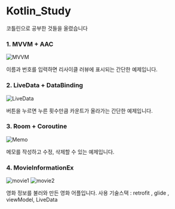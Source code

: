# Kotlin_Study
코틀린으로 공부한 것들을 올렸습니다

### 1. MVVM + AAC

![MVVM](https://user-images.githubusercontent.com/100397354/166207799-0dee2c0e-c7ae-4609-b768-b9b8e7a7e799.png)

이름과 번호를 입력하면 리사이클 러뷰에 표시되는 간단한 예제입니다.

### 2. LiveData + DataBinding

![LiveData](https://user-images.githubusercontent.com/100397354/166208298-0db849ab-4d49-4a47-97e8-45e07608bfba.png)

버튼을 누르면 누른 횟수만큼 카운트가 올라가는 간단한 예제입니다.

### 3. Room + Coroutine

![Memo](https://user-images.githubusercontent.com/100397354/166208708-184ace92-15ea-4b05-9a61-ebc64ec82ada.png)

메모를 작성하고 수정, 삭제할 수 있는 예제입니다.

### 4. MovieInformationEx

![movie1](https://user-images.githubusercontent.com/100397354/166208929-22fc61b9-cc4c-49ec-bc2b-3701d6434613.png)
![movie2](https://user-images.githubusercontent.com/100397354/166208933-24b4d8ea-23ba-48bd-9f38-a38499ebccb5.png)

영화 정보를 불러와 만든 영화 어플입니다.
사용 기술스택 : retrofit , glide , viewModel, LiveData